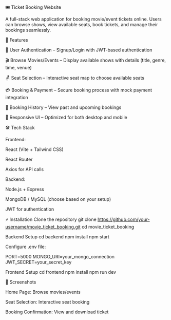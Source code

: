 🎟️ Ticket Booking Website

A full-stack web application for booking movie/event tickets online. Users can browse shows, view available seats, book tickets, and manage their bookings seamlessly.

🚀 Features

🔐 User Authentication – Signup/Login with JWT-based authentication

🎬 Browse Movies/Events – Display available shows with details (title, genre, time, venue)

🪑 Seat Selection – Interactive seat map to choose available seats

💳 Booking & Payment – Secure booking process with mock payment integration

📜 Booking History – View past and upcoming bookings

📱 Responsive UI – Optimized for both desktop and mobile

🛠️ Tech Stack

Frontend:

React (Vite + Tailwind CSS)

React Router

Axios for API calls

Backend:

Node.js + Express

MongoDB / MySQL (choose based on your setup)

JWT for authentication

⚡ Installation
Clone the repository
git clone https://github.com/your-username/movie_ticket_booking.git
cd movie_ticket_booking

Backend Setup
cd backend
npm install
npm start


Configure .env file:

PORT=5000
MONGO_URI=your_mongo_connection
JWT_SECRET=your_secret_key

Frontend Setup
cd frontend
npm install
npm run dev

📸 Screenshots

Home Page: Browse movies/events

Seat Selection: Interactive seat booking

Booking Confirmation: View and download ticket

